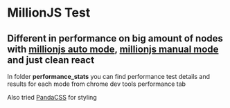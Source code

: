 # MillionJS Test

## Different in performance on big amount of nodes with [millionjs auto mode](https://million.dev/docs/automatic.en-US), [millionjs manual mode](https://million.dev/docs/manual-mode/manual-mode.en-US) and just clean react

In folder **performance_stats** you can find performance test details and results for each mode from chrome dev tools performance tab

Also tried [PandaCSS](https://panda-css.com/) for styling
